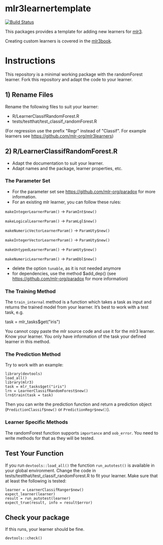 # mlr3learnertemplate

[![Build Status](https://travis-ci.org/mlr-org/mlr3learnertemplate.svg?branch=master)](https://travis-ci.org/mlr-org/mlr3learnertemplate)

This packages provides a template for adding new learners for [mlr3](https://mlr3.mlr-org.com).

Creating custom learners is covered in the [mlr3book](https://mlr3book.mlr-org.com).


# Instructions

This repository is a minimal working package with the randomForest learner.
Fork this repository and adapt the code to your learner.

## 1) Rename Files
Rename the following files to suit your learner:

- R/LearnerClassifRandomForest.R
- tests/testthat/test_classif_randomForest.R

(For regression use the prefix "Regr" instead of "Classif". For example learners see https://github.com/mlr-org/mlr3learners)

## 2) R/LearnerClassifRandomForest.R

- Adapt the documentation to suit your learner.
- Adapt names and the package, learner properties, etc.

### The Parameter Set

- For the parameter set see https://github.com/mlr-org/paradox for more information.
- For an existing mlr learner, you can follow these rules:
  
`makeIntegerLearnerParam()` &rarr; `ParamInt$new()`

`makeLogicalLearnerParam()` &rarr; `ParamLgl$new()`

`makeNumericVectorLearnerParam()` &rarr; `ParamUty$new()`

`makeIntegerVectorLearnerParam()` &rarr; `ParamUty$new()`

`makeUntypedLearnerParam()` &rarr; `ParamUty$new()`

`makeNumericLearnerParam()` &rarr; `ParamDbl$new()`

- delete the option `tunable`, as it is not needed anymore
- for dependencies, use the method $add_dep() (see https://github.com/mlr-org/paradox for more information)

### The Training Method
The `train_internal` method is a function which takes a task as input and returns the trained model from your learner.
It’s best to work with a test task, e.g.

task = mlr_tasks$get("iris")

You cannot copy paste the mlr source code and use it for the mlr3 learner.
Know your learner. You only have information of the task your defined learner in this method.

### The Prediction Method
Try to work with an example:

```
library(devtools)
load_all()
library(mlr3)
task = mlr_tasks$get("iris")
lrn = LearnerClassifRandomForest$new()
lrn$train(task = task)
```
Then you can write the prediction function and return a prediction object (`PredictionClassif$new()` or `PredictionRegr$new()`).

### Learner Specific Methods
The randomForest function supports `importance` and `oob_error`. You need to write methods for that as they will be tested.


## Test Your Function
If you run `devtools::load_all()` the function `run_autotest()` is available in your global environment.
Change the code in tests/testthat/test_classif_randomForest.R to fit your learner. Make sure that at least the following is tested:

```
learner = LearnerClassifRanger$new()
expect_learner(learner)
result = run_autotest(learner)
expect_true(result, info = result$error)
```

## Check your package
If this runs, your learner should be fine.
```
devtools::check()
```


